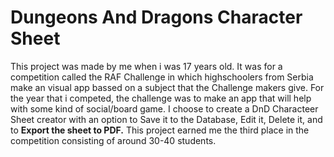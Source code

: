# Dungeons And Dragons Character Sheet 

This project was made by me when i was 17 years old. It was for a competition called the RAF Challenge in which highschoolers from Serbia make an visual app bassed on a subject that the Challenge makers give.
For the year that i competed, the challenge was to make an app that will help with some kind of social/board game.
I choose to create a DnD Characteer Sheet creator with an option to Save it to the Database, Edit it, Delete it, and to **Export the sheet to PDF.**
This project earned me the third place in the competition consisting of around 30-40 students.
